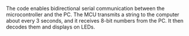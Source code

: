 The code enables bidirectional serial communication between the microcontroller
and the PC. The MCU transmits a string to the computer about every 3 seconds, and 
it receives 8-bit numbers from the PC. It then decodes them and displays on LEDs.
